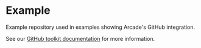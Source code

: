# Example
Example repository used in examples showing Arcade's GitHub integration.

See our [GitHub toolkit documentation](https://docs.arcade.dev/toolkits/development/github/github) for more information.
